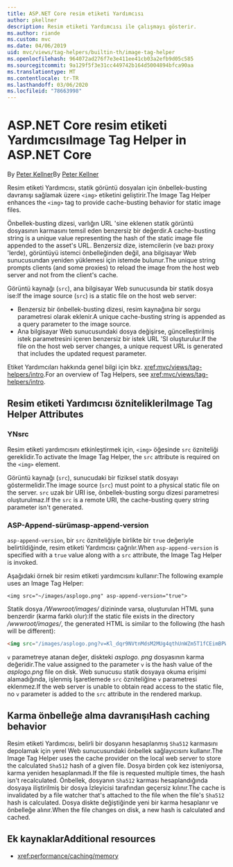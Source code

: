 ```yaml
---
title: ASP.NET Core resim etiketi Yardımcısı
author: pkellner
description: Resim etiketi Yardımcısı ile çalışmayı gösterir.
ms.author: riande
ms.custom: mvc
ms.date: 04/06/2019
uid: mvc/views/tag-helpers/builtin-th/image-tag-helper
ms.openlocfilehash: 964072ad276f7e3e411ee41cb03a2efb9d05c585
ms.sourcegitcommit: 9a129f5f3e31cc449742b164d5004894bfca90aa
ms.translationtype: MT
ms.contentlocale: tr-TR
ms.lasthandoff: 03/06/2020
ms.locfileid: "78663998"
---
```

# <a name="image-tag-helper-in-aspnet-core"></a><span data-ttu-id="43f3b-103">ASP.NET Core resim etiketi Yardımcısı</span><span class="sxs-lookup"><span data-stu-id="43f3b-103">Image Tag Helper in ASP.NET Core</span></span>

<span data-ttu-id="43f3b-104">By [Peter Kellner](https://peterkellner.net)</span><span class="sxs-lookup"><span data-stu-id="43f3b-104">By [Peter Kellner](https://peterkellner.net)</span></span>

<span data-ttu-id="43f3b-105">Resim etiketi Yardımcısı, statik görüntü dosyaları için önbellek-busting davranışı sağlamak üzere `<img>` etiketini geliştirir.</span><span class="sxs-lookup"><span data-stu-id="43f3b-105">The Image Tag Helper enhances the `<img>` tag to provide cache-busting behavior for static image files.</span></span>

<span data-ttu-id="43f3b-106">Önbellek-busting dizesi, varlığın URL 'sine eklenen statik görüntü dosyasının karmasını temsil eden benzersiz bir değerdir.</span><span class="sxs-lookup"><span data-stu-id="43f3b-106">A cache-busting string is a unique value representing the hash of the static image file appended to the asset's URL.</span></span> <span data-ttu-id="43f3b-107">Benzersiz dize, istemcilerin (ve bazı proxy 'lerde), görüntüyü istemci önbelleğinden değil, ana bilgisayar Web sunucusundan yeniden yüklemesi için istemde bulunur.</span><span class="sxs-lookup"><span data-stu-id="43f3b-107">The unique string prompts clients (and some proxies) to reload the image from the host web server and not from the client's cache.</span></span>

<span data-ttu-id="43f3b-108">Görüntü kaynağı (`src`), ana bilgisayar Web sunucusunda bir statik dosya ise:</span><span class="sxs-lookup"><span data-stu-id="43f3b-108">If the image source (`src`) is a static file on the host web server:</span></span>

* <span data-ttu-id="43f3b-109">Benzersiz bir önbellek-busting dizesi, resim kaynağına bir sorgu parametresi olarak eklenir.</span><span class="sxs-lookup"><span data-stu-id="43f3b-109">A unique cache-busting string is appended as a query parameter to the image source.</span></span>
* <span data-ttu-id="43f3b-110">Ana bilgisayar Web sunucusundaki dosya değişirse, güncelleştirilmiş istek parametresini içeren benzersiz bir istek URL 'SI oluşturulur.</span><span class="sxs-lookup"><span data-stu-id="43f3b-110">If the file on the host web server changes, a unique request URL is generated that includes the updated request parameter.</span></span>

<span data-ttu-id="43f3b-111">Etiket Yardımcıları hakkında genel bilgi için bkz. <xref:mvc/views/tag-helpers/intro>.</span><span class="sxs-lookup"><span data-stu-id="43f3b-111">For an overview of Tag Helpers, see <xref:mvc/views/tag-helpers/intro>.</span></span>

## <a name="image-tag-helper-attributes"></a><span data-ttu-id="43f3b-112">Resim etiketi Yardımcısı öznitelikleri</span><span class="sxs-lookup"><span data-stu-id="43f3b-112">Image Tag Helper Attributes</span></span>

### <a name="src"></a><span data-ttu-id="43f3b-113">YN</span><span class="sxs-lookup"><span data-stu-id="43f3b-113">src</span></span>

<span data-ttu-id="43f3b-114">Resim etiketi yardımcısını etkinleştirmek için, `<img>` öğesinde `src` özniteliği gereklidir.</span><span class="sxs-lookup"><span data-stu-id="43f3b-114">To activate the Image Tag Helper, the `src` attribute is required on the `<img>` element.</span></span>

<span data-ttu-id="43f3b-115">Görüntü kaynağı (`src`), sunucudaki bir fiziksel statik dosyayı göstermelidir.</span><span class="sxs-lookup"><span data-stu-id="43f3b-115">The image source (`src`) must point to a physical static file on the server.</span></span> <span data-ttu-id="43f3b-116">`src` uzak bir URI ise, önbellek-busting sorgu dizesi parametresi oluşturulmaz.</span><span class="sxs-lookup"><span data-stu-id="43f3b-116">If the `src` is a remote URI, the cache-busting query string parameter isn't generated.</span></span>

### <a name="asp-append-version"></a><span data-ttu-id="43f3b-117">ASP-Append-sürüm</span><span class="sxs-lookup"><span data-stu-id="43f3b-117">asp-append-version</span></span>

<span data-ttu-id="43f3b-118">`asp-append-version`, bir `src` özniteliğiyle birlikte bir `true` değeriyle belirtildiğinde, resim etiketi Yardımcısı çağrılır.</span><span class="sxs-lookup"><span data-stu-id="43f3b-118">When `asp-append-version` is specified with a `true` value along with a `src` attribute, the Image Tag Helper is invoked.</span></span>

<span data-ttu-id="43f3b-119">Aşağıdaki örnek bir resim etiketi yardımcısını kullanır:</span><span class="sxs-lookup"><span data-stu-id="43f3b-119">The following example uses an Image Tag Helper:</span></span>

```cshtml
<img src="~/images/asplogo.png" asp-append-version="true">
```

<span data-ttu-id="43f3b-120">Statik dosya */Wwwroot/images/* dizininde varsa, oluşturulan HTML şuna benzerdir (karma farklı olur):</span><span class="sxs-lookup"><span data-stu-id="43f3b-120">If the static file exists in the directory */wwwroot/images/*, the generated HTML is similar to the following (the hash will be different):</span></span>

```html
<img src="/images/asplogo.png?v=Kl_dqr9NVtnMdsM2MUg4qthUnWZm5T1fCEimBPWDNgM">
```

<span data-ttu-id="43f3b-121">`v` parametreye atanan değer, diskteki *asplogo. png* dosyasının karma değeridir.</span><span class="sxs-lookup"><span data-stu-id="43f3b-121">The value assigned to the parameter `v` is the hash value of the *asplogo.png* file on disk.</span></span> <span data-ttu-id="43f3b-122">Web sunucusu statik dosyaya okuma erişimi alamadığında, işlenmiş İşaretlemede `src` özniteliğine `v` parametresi eklenmez.</span><span class="sxs-lookup"><span data-stu-id="43f3b-122">If the web server is unable to obtain read access to the static file, no `v` parameter is added to the `src` attribute in the rendered markup.</span></span>

## <a name="hash-caching-behavior"></a><span data-ttu-id="43f3b-123">Karma önbelleğe alma davranışı</span><span class="sxs-lookup"><span data-stu-id="43f3b-123">Hash caching behavior</span></span>

<span data-ttu-id="43f3b-124">Resim etiketi Yardımcısı, belirli bir dosyanın hesaplanmış `Sha512` karmasını depolamak için yerel Web sunucusundaki önbellek sağlayıcısını kullanır.</span><span class="sxs-lookup"><span data-stu-id="43f3b-124">The Image Tag Helper uses the cache provider on the local web server to store the calculated `Sha512` hash of a given file.</span></span> <span data-ttu-id="43f3b-125">Dosya birden çok kez isteniyorsa, karma yeniden hesaplanmadı.</span><span class="sxs-lookup"><span data-stu-id="43f3b-125">If the file is requested multiple times, the hash isn't recalculated.</span></span> <span data-ttu-id="43f3b-126">Önbellek, dosyanın `Sha512` karması hesaplandığında dosyaya iliştirilmiş bir dosya İzleyicisi tarafından geçersiz kılınır.</span><span class="sxs-lookup"><span data-stu-id="43f3b-126">The cache is invalidated by a file watcher that's attached to the file when the file's `Sha512` hash is calculated.</span></span> <span data-ttu-id="43f3b-127">Dosya diskte değiştiğinde yeni bir karma hesaplanır ve önbelleğe alınır.</span><span class="sxs-lookup"><span data-stu-id="43f3b-127">When the file changes on disk, a new hash is calculated and cached.</span></span>

## <a name="additional-resources"></a><span data-ttu-id="43f3b-128">Ek kaynaklar</span><span class="sxs-lookup"><span data-stu-id="43f3b-128">Additional resources</span></span>

* <xref:performance/caching/memory>
